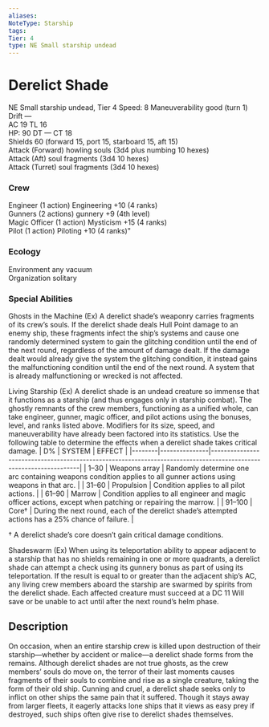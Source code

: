 ```yaml
---
aliases: 
NoteType: Starship
tags: 
Tier: 4
type: NE Small starship undead
---
```


# Derelict Shade

NE Small starship undead, Tier 4 
Speed: 8
Maneuverability good (turn 1)
Drift —  
AC 19
TL 16  
HP: 90
DT —
CT 18  
Shields 60 (forward 15, port 15, starboard 15, aft 15)  
Attack (Forward) howling souls (3d4 plus numbing
10 hexes)  
Attack (Aft) soul fragments (3d4
10 hexes)  
Attack (Turret) soul fragments (3d4
10 hexes)

### Crew

Engineer (1 action) Engineering +10 (4 ranks)  
Gunners (2 actions) gunnery +9 (4th level)  
Magic Officer (1 action) Mysticism +15 (4 ranks)  
Pilot (1 action) Piloting +10 (4 ranks)"

### Ecology

Environment any vacuum  
Organization solitary

### Special Abilities

Ghosts in the Machine (Ex) A derelict shade’s weaponry carries fragments of its crew’s souls. If the derelict shade deals Hull Point damage to an enemy ship, these fragments infect the ship’s systems and cause one randomly determined system to gain the glitching condition until the end of the next round, regardless of the amount of damage dealt. If the damage dealt would already give the system the glitching condition, it instead gains the malfunctioning condition until the end of the next round. A system that is already malfunctioning or wrecked is not affected.  
 
Living Starship (Ex) A derelict shade is an undead creature so immense that it functions as a starship (and thus engages only in starship combat). The ghostly remnants of the crew members, functioning as a unified whole, can take engineer, gunner, magic officer, and pilot actions using the bonuses, level, and ranks listed above. Modifiers for its size, speed, and maneuverability have already been factored into its statistics. Use the following table to determine the effects when a derelict shade takes critical damage.
| D%     | SYSTEM        | EFFECT                                                                                                            |
|--------|---------------|-------------------------------------------------------------------------------------------------------------------|
| 1–30   | Weapons array | Randomly determine one arc containing weapons
condition applies to all gunner actions using weapons in that arc. |
| 31–60  | Propulsion    | Condition applies to all pilot actions.                                                                           |
| 61–90  | Marrow        | Condition applies to all engineer and magic officer actions, except when patching or repairing the marrow.        |
| 91–100 | Core†         | During the next round, each of the derelict shade’s attempted actions has a 25% chance of failure.                |


† A derelict shade’s core doesn’t gain critical damage conditions.  
 
Shadeswarm (Ex) When using its teleportation ability to appear adjacent to a starship that has no shields remaining in one or more quadrants, a derelict shade can attempt a check using its gunnery bonus as part of using its teleportation. If the result is equal to or greater than the adjacent ship’s AC, any living crew members aboard the starship are swarmed by spirits from the derelict shade. Each affected creature must succeed at a DC 11 Will save or be unable to act until after the next round’s helm phase.

## Description

On occasion, when an entire starship crew is killed upon destruction of their starship—whether by accident or malice—a derelict shade forms from the remains. Although derelict shades are not true ghosts, as the crew members’ souls do move on, the terror of their last moments causes fragments of their souls to combine and rise as a single creature, taking the form of their old ship. Cunning and cruel, a derelict shade seeks only to inflict on other ships the same pain that it suffered. Though it stays away from larger fleets, it eagerly attacks lone ships that it views as easy prey
if destroyed, such ships often give rise to derelict shades themselves.
